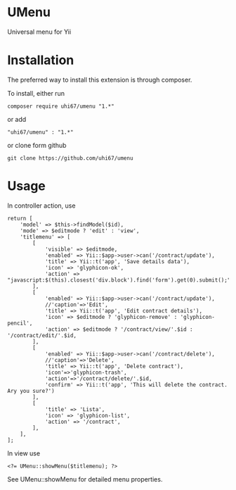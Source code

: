 # UMenu
Universal menu for Yii

# Installation

The preferred way to install this extension is through composer.

To install, either run

    composer require uhi67/umenu "1.*" 

or add

    "uhi67/umenu" : "1.*"

or clone form github

    git clone https://github.com/uhi67/umenu
    
# Usage

In controller action, use

    return [
        'model' => $this->findModel($id),
        'mode' => $editmode ? 'edit' : 'view',
		'titlemenu' => [
			[
				'visible' => $editmode, 
				'enabled' => Yii::$app->user->can('/contract/update'), 
				'title' => Yii::t('app', 'Save details data'), 
				'icon' => 'glyphicon-ok', 
				'action' => "javascript:$(this).closest('div.block').find('form').get(0).submit();",
			],
			[
				'enabled' => Yii::$app->user->can('/contract/update'), 
				//'caption'=>'Edit', 
				'title' => Yii::t('app', 'Edit contract details'), 
				'icon' => $editmode ? 'glyphicon-remove' : 'glyphicon-pencil', 
				'action' => $editmode ? '/contract/view/'.$id : '/contract/edit/'.$id,
			],
			[
				'enabled' => Yii::$app->user->can('/contract/delete'), 
				//'caption'=>'Delete', 
				'title' => Yii::t('app', 'Delete contract'), 
				'icon'=>'glyphicon-trash', 
				'action'=>'/contract/delete/'.$id, 
				'confirm' => Yii::t('app', 'This will delete the contract. Ary you sure?')
			],
			[
				'title' => 'Lista',
				'icon' => 'glyphicon-list',
				'action' => '/contract',
			],
		],
	];

In view use

	<?= UMenu::showMenu($titlemenu); ?>

See UMenu::showMenu for detailed menu properties.
